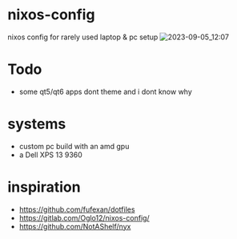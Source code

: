 # nixos-config
nixos config for rarely used laptop & pc setup
![2023-09-05_12:07](https://github.com/2Epik4u/nixos-config/assets/28193089/1883c6b9-3665-445e-a59b-110bee187a05)

# Todo
* some qt5/qt6 apps dont theme and i dont know why
# systems
* custom pc build with an amd gpu
* a Dell XPS 13 9360
# inspiration
* https://github.com/fufexan/dotfiles
* https://gitlab.com/Oglo12/nixos-config/
* https://github.com/NotAShelf/nyx


